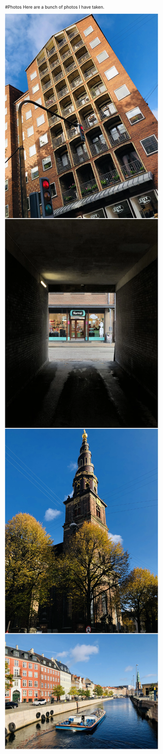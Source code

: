 #Photos
Here are a bunch of photos I have taken.

<html lang="en">
<head>
  <meta charset="UTF-8">
  <meta name="viewport" content="width=device-width, initial-scale=1.0">
  <title>Image Gallery</title>
  <style>
    img {
      height: auto; /* Maintain aspect ratio */
      pointer-events: none;
    }
  </style>
</head>
<body>
  <!-- Your Image Gallery -->
<div id="cphgallery">
  <a href="photos/copenhagen/cph_1.webp">
    <img src="photos/copenhagen/cph_1.webp" alt="Copenhagen_image_1">
  </a>
  <a href="photos/copenhagen/cph_2.webp">
    <img src="photos/copenhagen/cph_2.webp" alt="Copenhagen_image_2">
  </a>
    <a href="photos/copenhagen/cph_6.webp">
    <img src="photos/copenhagen/cph_6.webp" alt="Copenhagen_image_1">
  </a>
  <a href="photos/copenhagen/cph_12.webp">
    <img src="photos/copenhagen/cph_12.webp" alt="Copenhagen_image_2">
  </a>
</div>
  <!-- JavaScript -->
  <script>
    document.querySelectorAll('img').forEach((img) => {
      img.onload = () => {
        if (img.naturalWidth > img.naturalHeight) {
          // Landscape
          img.style.width = '250px';
        } else {
          // Portrait
          img.style.width = '150px';
        }
      };
    });
  </script>
  
  <script>
    lightGallery(document.getElementById('cphgallery'), {
       
      download: false 
        });
  </script>
</body>
</html>
